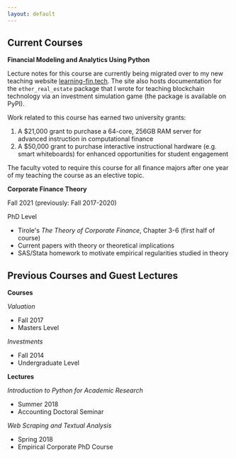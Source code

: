 ```yaml
---
layout: default
---
```


## Current Courses

**Financial Modeling and Analytics Using Python**

Lecture notes for this course are currently being migrated over to my new teaching website [learning-fin.tech](https://learning-fin.tech).  The site also hosts documentation for the `ether_real_estate` package that I wrote for teaching blockchain technology via an investment simulation game (the package is available on PyPI).

Work related to this course has earned two university grants:
1.  A $21,000 grant to purchase a 64-core, 256GB RAM server for advanced instruction in computational finance
2.  A $50,000 grant to purchase interactive instructional hardware (e.g. smart whiteboards) for enhanced opportunities for student engagement

The faculty voted to require this course for all finance majors after one year of my teaching the course as an elective topic.

**Corporate Finance Theory**

Fall 2021 (previously: Fall 2017-2020)

PhD Level

- Tirole's *The Theory of Corporate Finance*, Chapter 3-6 (first half of course)
- Current papers with theory or theoretical implications
- SAS/Stata homework to motivate empirical regularities studied in theory


## Previous Courses and Guest Lectures

**Courses**

*Valuation*
- Fall 2017
- Masters Level

*Investments*
- Fall 2014
- Undergraduate Level

**Lectures**

*Introduction to Python for Academic Research*
- Summer 2018
- Accounting Doctoral Seminar

*Web Scraping and Textual Analysis*
- Spring 2018
- Empirical Corporate PhD Course
